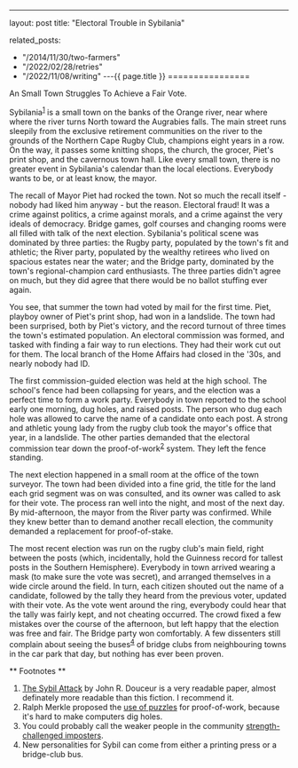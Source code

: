 ---
layout: post
title: "Electoral Trouble in Sybilania"


related_posts:
  - "/2014/11/30/two-farmers"
  - "/2022/02/28/retries"
  - "/2022/11/08/writing"
---{{ page.title }}
================

<p class="meta">An Small Town Struggles To Achieve a Fair Vote.</p>

Sybilania<sup>[1](#foot1)</sup> is a small town on the banks of the Orange river, near where where the river turns North toward the Augrabies falls. The main street runs sleepily from the exclusive retirement communities on the river to the grounds of the Northern Cape Rugby Club, champions eight years in a row. On the way, it passes some knitting shops, the church, the grocer, Piet's print shop, and the cavernous town hall. Like every small town, there is no greater event in Sybilania's calendar than the local elections. Everybody wants to be, or at least know, the mayor.

The recall of Mayor Piet had rocked the town. Not so much the recall itself - nobody had liked him anyway - but the reason. Electoral fraud! It was a crime against politics, a crime against morals, and a crime against the very ideals of democracy. Bridge games, golf courses and changing rooms were all filled with talk of the next election. Sybilania's political scene was dominated by three parties: the Rugby party, populated by the town's fit and athletic; the River party, populated by the wealthy retirees who lived on spacious estates near the water; and the Bridge party, dominated by the town's regional-champion card enthusiasts. The three parties didn't agree on much, but they did agree that there would be no ballot stuffing ever again.

You see, that summer the town had voted by mail for the first time. Piet, playboy owner of Piet's print shop, had won in a landslide. The town had been surprised, both by Piet's victory, and the record turnout of three times the town's estimated population. An electoral commission was formed, and tasked with finding a fair way to run elections. They had their work cut out for them. The local branch of the Home Affairs had closed in the '30s, and nearly nobody had ID. 

The first commission-guided election was held at the high school. The school's fence had been collapsing for years, and the election was a perfect time to form a work party. Everybody in town reported to the school early one morning, dug holes, and raised posts. The person who dug each hole was allowed to carve the name of a candidate onto each post. A strong and athletic young lady from the rugby club took the mayor's office that year, in a landslide. The other parties demanded that the electoral commission tear down the proof-of-work<sup>[2](#foot2)</sup> system. They left the fence standing.

The next election happened in a small room at the office of the town surveyor. The town had been divided into a fine grid, the title for the land each grid segment was on was consulted, and its owner was called to ask for their vote. The process ran well into the night, and most of the next day. By mid-afternoon, the mayor from the River party was confirmed. While they knew better than to demand another recall election, the community demanded a replacement for proof-of-stake.

The most recent election was run on the rugby club's main field, right between the posts (which, incidentally, hold the Guinness record for tallest posts in the Southern Hemisphere). Everybody in town arrived wearing a mask (to make sure the vote was secret), and arranged themselves in a wide circle around the field. In turn, each citizen shouted out the name of a candidate, followed by the tally they heard from the previous voter, updated with their vote. As the vote went around the ring, everybody could hear that the tally was fairly kept, and not cheating occurred. The crowd fixed a few mistakes over the course of the afternoon, but left happy that the election was free and fair. The Bridge party won comfortably. A few dissenters still complain about seeing the buses<sup>[4](#foot4)</sup> of bridge clubs from neighbouring towns in the car park that day, but nothing has ever been proven.

** Footnotes **

 1. <a name="#foot1"></a> [The Sybil Attack](http://research.microsoft.com/pubs/74220/IPTPS2002.pdf) by John R. Douceur is a very readable paper, almost definately more readable than this fiction. I recommend it.
 2. <a name="#foot2"></a> Ralph Merkle proposed the [use of puzzles](http://www.merkle.com/1974/PuzzlesAsPublished.pdf) for proof-of-work, because it's hard to make computers dig holes.
 3. <a name="#foot3"></a> You could probably call the weaker people in the community [strength-challenged imposters](http://www.collinjackson.com/research/papers/iptps.pdf).
 4. <a name="#foot3"></a> New personalities for Sybil can come from either a printing press or a bridge-club bus.